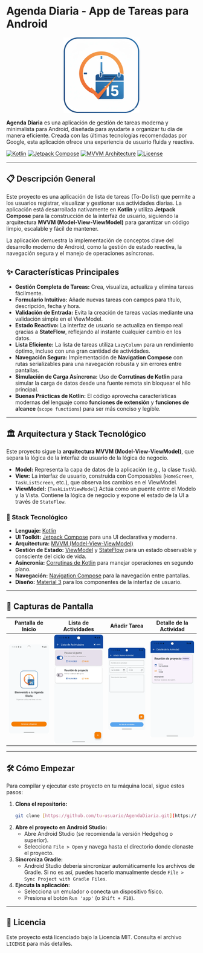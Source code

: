 # Agenda Diaria - App de Tareas para Android

<p align="center">
  <img src="app/src/main/res/drawable/logo.webp" alt="Logo de la App" width="200"/>
</p>

**Agenda Diaria** es una aplicación de gestión de tareas moderna y minimalista para Android, diseñada para ayudarte a organizar tu día de manera eficiente. Creada con las últimas tecnologías recomendadas por Google, esta aplicación ofrece una experiencia de usuario fluida y reactiva.

[![Kotlin](https://img.shields.io/badge/Kotlin-100%25-blueviolet)](https://kotlinlang.org/)
[![Jetpack Compose](https://img.shields.io/badge/Jetpack%20Compose-Declarative%20UI-4285F4)](https://developer.android.com/jetpack/compose)
[![MVVM Architecture](https://img.shields.io/badge/Architecture-MVVM-orange)](https://developer.android.com/jetpack/guide)
[![License](https://img.shields.io/badge/License-MIT-green)](LICENSE)

---

## 📋 Descripción General

Este proyecto es una aplicación de lista de tareas (To-Do list) que permite a los usuarios registrar, visualizar y gestionar sus actividades diarias. La aplicación está desarrollada nativamente en **Kotlin** y utiliza **Jetpack Compose** para la construcción de la interfaz de usuario, siguiendo la arquitectura **MVVM (Model-View-ViewModel)** para garantizar un código limpio, escalable y fácil de mantener.

La aplicación demuestra la implementación de conceptos clave del desarrollo moderno de Android, como la gestión de estado reactiva, la navegación segura y el manejo de operaciones asíncronas.

## ✨ Características Principales

* **Gestión Completa de Tareas:** Crea, visualiza, actualiza y elimina tareas fácilmente.
* **Formulario Intuitivo:** Añade nuevas tareas con campos para título, descripción, fecha y hora.
* **Validación de Entrada:** Evita la creación de tareas vacías mediante una validación simple en el ViewModel.
* **Estado Reactivo:** La interfaz de usuario se actualiza en tiempo real gracias a **StateFlow**, reflejando al instante cualquier cambio en los datos.
* **Lista Eficiente:** La lista de tareas utiliza `LazyColumn` para un rendimiento óptimo, incluso con una gran cantidad de actividades.
* **Navegación Segura:** Implementación de **Navigation Compose** con rutas serializables para una navegación robusta y sin errores entre pantallas.
* **Simulación de Carga Asíncrona:** Uso de **Corrutinas de Kotlin** para simular la carga de datos desde una fuente remota sin bloquear el hilo principal.
* **Buenas Prácticas de Kotlin:** El código aprovecha características modernas del lenguaje como **funciones de extensión** y **funciones de alcance** (`scope functions`) para ser más conciso y legible.

---

## 🏛️ Arquitectura y Stack Tecnológico

Este proyecto sigue la **arquitectura MVVM (Model-View-ViewModel)**, que separa la lógica de la interfaz de usuario de la lógica de negocio.

* **Model:** Representa la capa de datos de la aplicación (e.g., la clase `Task`).
* **View:** La interfaz de usuario, construida con Composables (`HomeScreen`, `TaskListScreen`, etc.), que observa los cambios en el ViewModel.
* **ViewModel:** (`TaskListViewModel`) Actúa como un puente entre el Modelo y la Vista. Contiene la lógica de negocio y expone el estado de la UI a través de `StateFlow`.

### 🚀 Stack Tecnológico

* **Lenguaje:** [Kotlin](https://kotlinlang.org/)
* **UI Toolkit:** [Jetpack Compose](https://developer.android.com/jetpack/compose) para una UI declarativa y moderna.
* **Arquitectura:** [MVVM (Model-View-ViewModel)](https://developer.android.com/jetpack/guide)
* **Gestión de Estado:** [ViewModel](https://developer.android.com/topic/libraries/architecture/viewmodel) y [StateFlow](https://developer.android.com/kotlin/flow/stateflow-and-sharedflow) para un estado observable y consciente del ciclo de vida.
* **Asincronía:** [Corrutinas de Kotlin](https://kotlinlang.org/docs/coroutines-overview.html) para manejar operaciones en segundo plano.
* **Navegación:** [Navigation Compose](https://developer.android.com/jetpack/compose/navigation) para la navegación entre pantallas.
* **Diseño:** [Material 3](https://m3.material.io/) para los componentes de la interfaz de usuario.

---

## 📸 Capturas de Pantalla


| Pantalla de Inicio | Lista de Actividades | Añadir Tarea | Detalle de la Actividad |
| :----------------: | :---------------: | :------------: | :------------: |
| ![Pantalla de inicio](assets/home_screen.webp) | ![Lista de actividades](assets/tasklist_screen.webp) | ![Añadir actividad](assets/addtask_screen.webp) | ![Añadir actividad](assets/details_screen.webp) |

---

## 🛠️ Cómo Empezar

Para compilar y ejecutar este proyecto en tu máquina local, sigue estos pasos:

1.  **Clona el repositorio:**
    ```bash
    git clone [https://github.com/tu-usuario/AgendaDiaria.git](https://github.com/tu-usuario/AgendaDiaria.git)
    ```
2.  **Abre el proyecto en Android Studio:**
    * Abre Android Studio (se recomienda la versión Hedgehog o superior).
    * Selecciona `File > Open` y navega hasta el directorio donde clonaste el proyecto.
3.  **Sincroniza Gradle:**
    * Android Studio debería sincronizar automáticamente los archivos de Gradle. Si no es así, puedes hacerlo manualmente desde `File > Sync Project with Gradle Files`.
4.  **Ejecuta la aplicación:**
    * Selecciona un emulador o conecta un dispositivo físico.
    * Presiona el botón `Run 'app'` (o `Shift + F10`).

---

## 📜 Licencia

Este proyecto está licenciado bajo la Licencia MIT. Consulta el archivo `LICENSE` para más detalles.